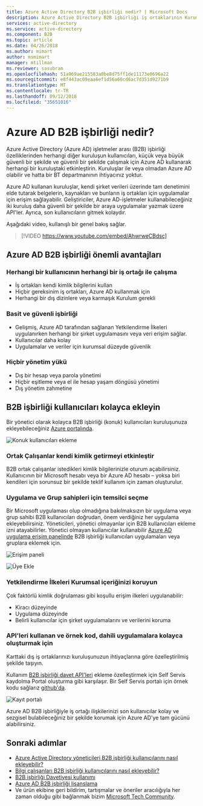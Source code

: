 ```yaml
---
title: Azure Active Directory B2B işbirliği nedir? | Microsoft Docs
description: Azure Active Directory B2B işbirliği iş ortaklarının Kurumsal uygulamalarınıza erişmesini olanaklı kılarak şirketler arası ilişkilerinizi destekler.
services: active-directory
ms.service: active-directory
ms.component: B2B
ms.topic: article
ms.date: 04/26/2018
ms.author: mimart
author: msmimart
manager: mtillman
ms.reviewer: sasubram
ms.openlocfilehash: 51a969ae215583a0be8d75ff1de11173e0696a22
ms.sourcegitcommit: e8f443ac09eaa6ef1d56a60cd6ac7d351d9271b9
ms.translationtype: MT
ms.contentlocale: tr-TR
ms.lasthandoff: 09/12/2018
ms.locfileid: "35651016"
---
```

# <a name="what-is-azure-ad-b2b-collaboration"></a>Azure AD B2B işbirliği nedir?

Azure Active Directory (Azure AD) işletmeler arası (B2B) işbirliği özelliklerinden herhangi diğer kuruluşun kullanıcıları, küçük veya büyük güvenli bir şekilde ve güvenli bir şekilde çalışmak için Azure AD kullanarak herhangi bir kuruluştaki etkinleştirin. Kuruluşlar ile veya olmadan Azure AD olabilir ve hatta bir BT departmanının ihtiyacınız yoktur.

Azure AD kullanan kuruluşlar, kendi şirket verileri üzerinde tam denetimini elde tutarak belgelerin, kaynakları ve bunların iş ortakları için uygulamalar için erişim sağlayabilir. Geliştiriciler, Azure AD-işletmeler kullanabileceğiniz iki kuruluş daha güvenli bir şekilde bir araya uygulamalar yazmak üzere API'ler. Ayrıca, son kullanıcıların gitmek kolaydır.

Aşağıdaki video, kullanışlı bir genel bakış sağlar.
>[!VIDEO https://www.youtube.com/embed/AhwrweCBdsc]

## <a name="key-benefits-of-azure-ad-b2b-collaboration"></a>Azure AD B2B işbirliği önemli avantajları

### <a name="work-with-any-user-from-any-partner"></a>Herhangi bir kullanıcının herhangi bir iş ortağı ile çalışma

- İş ortakları kendi kimlik bilgilerini kullan
- Hiçbir gereksinim iş ortakları, Azure AD kullanmak için
- Herhangi bir dış dizinlere veya karmaşık Kurulum gerekli

### <a name="simple-and-secure-collaboration"></a>Basit ve güvenli işbirliği

- Gelişmiş, Azure AD tarafından sağlanan Yetkilendirme İlkeleri uygulanırken herhangi bir şirket uygulamasını veya veri erişim sağlar.
- Kullanıcılar daha kolay
- Uygulamalar ve veriler için kurumsal düzeyde güvenlik

### <a name="no-management-overhead"></a>Hiçbir yönetim yükü

- Dış bir hesap veya parola yönetimi
- Hiçbir eşitleme veya el ile hesap yaşam döngüsü yönetimi
- Dış yönetim zahmetine

## <a name="easily-add-b2b-collaboration-users"></a>B2B işbirliği kullanıcıları kolayca ekleyin

Bir yönetici olarak kolayca B2B işbirliği (konuk) kullanıcıları kuruluşunuza ekleyebileceğiniz [Azure portalında](https://portal.azure.com).

![Konuk kullanıcıları ekleme](media/what-is-b2b/adding-b2b-users-admin.png)

### <a name="enable-your-collaborators-to-bring-their-own-identity"></a>Ortak Çalışanlar kendi kimlik getirmeyi etkinleştir

B2B ortak çalışanlar istedikleri kimlik bilgilerinizle oturum açabilirsiniz. Kullanıcının bir Microsoft hesabı veya bir Azure AD hesabı – yoksa biri kendileri için sorunsuz bir şekilde teklif kullanım için zaman oluşturulur.

### <a name="delegate-to-application-and-group-owners"></a>Uygulama ve Grup sahipleri için temsilci seçme

Bir Microsoft uygulaması olup olmadığına bakılmaksızın bir uygulama veya grup sahibi B2B kullanıcıları doğrudan, önem verdiğiniz her uygulama ekleyebilirsiniz. Yöneticileri, yönetici olmayanlar için B2B kullanıcıları ekleme izni atayabilirler. Yönetici olmayan kullanıcılar kullanabilir [Azure AD uygulama erişim panelinde](https://myapps.microsoft.com) B2B işbirliği kullanıcıları uygulamaları veya gruplara eklemek için.

![Erişim paneli](media/what-is-b2b/access-panel.png)

![Üye Ekle](media/what-is-b2b/add-member.png)

### <a name="authorization-policies-protect-your-corporate-content"></a>Yetkilendirme İlkeleri Kurumsal içeriğinizi koruyun

Çok faktörlü kimlik doğrulaması gibi koşullu erişim ilkeleri uygulanabilir:
- Kiracı düzeyinde
- Uygulama düzeyinde
- Belirli kullanıcılar için şirket uygulamalarını ve verilerini koruma

### <a name="use-apis-and-sample-code-to-easily-build-applications-to-onboard"></a>API'leri kullanan ve örnek kod, dahili uygulamalara kolayca oluşturmak için

Karttaki dış iş ortaklarınızı kuruluşunuzun ihtiyaçlarına göre özelleştirilmiş şekilde taşıyın.

Kullanım [B2B işbirliği davet API'leri](https://developer.microsoft.com/graph/docs/api-reference/v1.0/resources/invitation) ekleme özelleştirmek için Self Servis kaydolma Portal oluşturma gibi karşılaşır. Bir Self Servis portalı için örnek kodu sağlarız [github'da](https://github.com/Azure/active-directory-dotnet-graphapi-b2bportal-web).

![Kayıt portalı](media/what-is-b2b/sign-up-portal.png)

Azure AD B2B işbirliğiyle iş ortağı ilişkilerinizi son kullanıcılar kolay ve sezgisel bulabileceğiniz bir şekilde korumak için Azure AD'ye tam gücünü alabilirsiniz.

## <a name="next-steps"></a>Sonraki adımlar

- [Azure Active Directory yöneticileri B2B işbirliği kullanıcılarını nasıl ekleyebilir?](add-users-administrator.md)
- [Bilgi çalışanları B2B işbirliği kullanıcılarını nasıl ekleyebilir?](add-users-information-worker.md)
- [B2B işbirliği Davetiyesi kullanımı](redemption-experience.md)
- [Azure AD B2B işbirliği lisanslama](licensing-guidance.md)
- Ve ürün ekibine geri bildirim, tartışmalar ve öneriler aracılığıyla her zaman olduğu gibi bağlanmak bizim [Microsoft Tech Community](https://techcommunity.microsoft.com/t5/Azure-Active-Directory-B2B/bd-p/AzureAD_B2b).